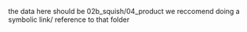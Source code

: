 the data here should be 02b_squish/04_product
we reccomend doing a symbolic link/ reference to that folder 